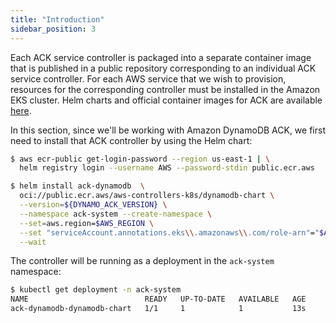 ```yaml
---
title: "Introduction"
sidebar_position: 3
---
```


Each ACK service controller is packaged into a separate container image that is published in a public repository corresponding to an individual ACK service controller. For each AWS service that we wish to provision, resources for the corresponding controller must be installed in the Amazon EKS cluster. Helm charts and official container images for ACK are available [here](https://gallery.ecr.aws/aws-controllers-k8s).

In this section, since we'll be working with Amazon DynamoDB ACK, we first need to install that ACK controller by using the Helm chart:

```bash
$ aws ecr-public get-login-password --region us-east-1 | \
  helm registry login --username AWS --password-stdin public.ecr.aws

$ helm install ack-dynamodb  \
  oci://public.ecr.aws/aws-controllers-k8s/dynamodb-chart \
  --version=${DYNAMO_ACK_VERSION} \
  --namespace ack-system --create-namespace \
  --set=aws.region=$AWS_REGION \
  --set "serviceAccount.annotations.eks\\.amazonaws\\.com/role-arn"="$ACK_IAM_ROLE" \
  --wait
```

The controller will be running as a deployment in the `ack-system` namespace:

```bash
$ kubectl get deployment -n ack-system
NAME                          READY   UP-TO-DATE   AVAILABLE   AGE
ack-dynamodb-dynamodb-chart   1/1     1            1           13s
```
